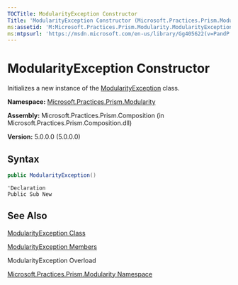 ```yaml
---
TOCTitle: ModularityException Constructor
Title: 'ModularityException Constructor (Microsoft.Practices.Prism.Modularity)'
ms:assetid: 'M:Microsoft.Practices.Prism.Modularity.ModularityException.\#ctor'
ms:mtpsurl: 'https://msdn.microsoft.com/en-us/library/Gg405622(v=PandP.50)'
---
```


# ModularityException Constructor

Initializes a new instance of the [ModularityException](https://msdn.microsoft.com/en-us/library/microsoft.practices.prism.modularity.modularityexception(v=pandp.50)) class.

**Namespace:** [Microsoft.Practices.Prism.Modularity](https://msdn.microsoft.com/en-us/library/microsoft.practices.prism.modularity(v=pandp.50))

**Assembly:** Microsoft.Practices.Prism.Composition (in Microsoft.Practices.Prism.Composition.dll)

**Version:** 5.0.0.0 (5.0.0.0)

## Syntax

```C#
public ModularityException()
```

```VB
'Declaration
Public Sub New
```

## See Also

[ModularityException Class](https://msdn.microsoft.com/en-us/library/microsoft.practices.prism.modularity.modularityexception(v=pandp.50))

[ModularityException Members](https://msdn.microsoft.com/en-us/library/microsoft.practices.prism.modularity.modularityexception_members(v=pandp.50))

ModularityException Overload

[Microsoft.Practices.Prism.Modularity Namespace](https://msdn.microsoft.com/en-us/library/microsoft.practices.prism.modularity(v=pandp.50))
